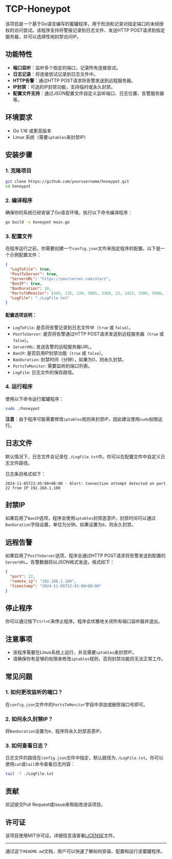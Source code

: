 # TCP-Honeypot

该项目是一个基于Go语言编写的蜜罐程序，用于检测和记录对指定端口的未经授权的访问尝试。该程序支持将警报记录到日志文件、发送HTTP POST请求到指定服务器，并可以选择性地封禁访问IP。

## 功能特性

- **端口监听**：监听多个指定的端口，记录所有连接尝试。
- **日志记录**：将连接尝试记录到日志文件中。
- **HTTP告警**：通过HTTP POST请求将告警发送到远程服务器。
- **IP封禁**：可选的IP封禁功能，支持临时或永久封禁。
- **配置文件支持**：通过JSON配置文件自定义监听端口、日志位置、告警服务器等。

## 环境要求

- Go 1.16 或更高版本
- Linux 系统（需要`iptables`来封禁IP）

## 安装步骤

### 1. 克隆项目

```bash
git clone https://github.com/yourusername/honeypot.git
cd honeypot
```

### 2. 编译程序

确保你的系统已经安装了Go语言环境，执行以下命令编译程序：

```bash
go build -o honeypot main.go
```

### 3. 配置文件

在程序运行之前，你需要创建一个`config.json`文件来指定程序的配置。以下是一个示例配置文件：

```json
{
  "LogToFile": true,
  "PostToServer": true,
  "ServerURL": "https://yourserver.com/alert",
  "BanIP": true,
  "BanDuration": 10,
  "PortsToMonitor": [445, 135, 139, 5985, 3389, 22, 1433, 3306, 5900, 1723],
  "LogFile": "./LogFile.txt"
}
```

#### 配置选项说明：

- `LogToFile`: 是否将告警记录到日志文件中（`true` 或 `false`）。
- `PostToServer`: 是否将告警通过HTTP POST请求发送到远程服务器（`true` 或 `false`）。
- `ServerURL`: 发送告警的远程服务器URL。
- `BanIP`: 是否启用IP封禁功能（`true` 或 `false`）。
- `BanDuration`: 封禁时间（分钟），如果为0，则永久封禁。
- `PortsToMonitor`: 需要监听的端口列表。
- `LogFile`: 日志文件的保存路径。

### 4. 运行程序

使用以下命令运行蜜罐程序：

```bash
sudo ./honeypot
```

**注意**：由于程序可能需要修改`iptables`规则来封禁IP，因此建议使用`sudo`权限运行。

## 日志文件

默认情况下，日志文件会记录在`./LogFile.txt`中。你可以在配置文件中自定义日志文件路径。

日志条目格式如下：

```
2024-11-05T22:45:00+08:00 - Alert: Connection attempt detected on port 22 from IP 192.168.1.100
```

## 封禁IP

如果启用了`BanIP`选项，程序会使用`iptables`封禁恶意IP。封禁时间可以通过`BanDuration`字段设置，单位为分钟。如果设置为`0`，则永久封禁。

## 远程告警

如果启用了`PostToServer`选项，程序会通过HTTP POST请求将告警发送到配置的`ServerURL`。告警数据将以JSON格式发送，格式如下：

```json
{
  "port": 22,
  "remote_ip": "192.168.1.100",
  "timestamp": "2024-11-05T22:45:00+08:00"
}
```

## 停止程序

你可以通过按下`Ctrl+C`来停止程序。程序会优雅地关闭所有端口监听器并退出。

## 注意事项

- 该程序需要在Linux系统上运行，并且需要`iptables`来封禁IP。
- 请确保你有足够的权限来修改`iptables`规则，否则封禁功能将无法正常工作。

## 常见问题

### 1. 如何更改监听的端口？
在`config.json`文件中的`PortsToMonitor`字段中添加或删除端口号即可。

### 2. 如何永久封禁IP？
将`BanDuration`设置为`0`，程序将永久封禁恶意IP。

### 3. 如何查看日志？
日志文件的路径在`config.json`文件中指定，默认路径为`./LogFile.txt`。你可以使用`cat`或`tail`命令查看日志内容：

```bash
tail -f ./LogFile.txt
```

## 贡献

欢迎提交Pull Request或Issue来帮助改进该项目。

## 许可证

该项目使用MIT许可证。详细信息请查看[LICENSE](./LICENSE)文件。

---

通过这个`README.md`文档，用户可以快速了解如何安装、配置和运行该蜜罐程序。
